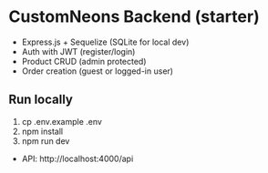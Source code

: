 # CustomNeons Backend (starter)
- Express.js + Sequelize (SQLite for local dev)
- Auth with JWT (register/login)
- Product CRUD (admin protected)
- Order creation (guest or logged-in user)

## Run locally
1. cp .env.example .env
2. npm install
3. npm run dev
- API: http://localhost:4000/api